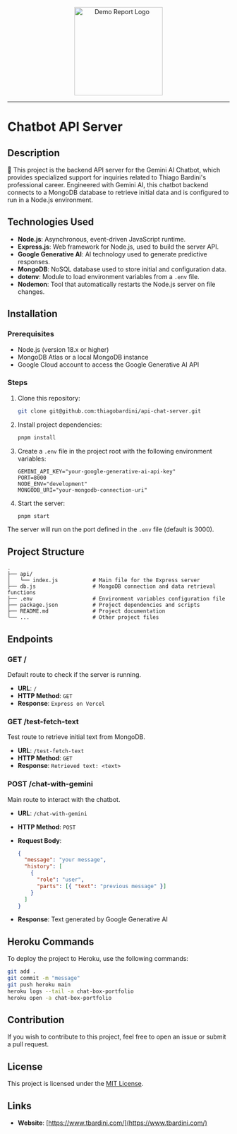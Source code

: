 <p align="center">
<img src="https://www.tbardini.com/assets/TBardini-dot-dark-MIMyJ2zW.png" width="200" alt="Demo Report Logo">
</p>

---

# Chatbot API Server

## Description

🤖 This project is the backend API server for the Gemini AI Chatbot, which provides specialized support for inquiries related to Thiago Bardini's professional career. Engineered with Gemini AI, this chatbot backend connects to a MongoDB database to retrieve initial data and is configured to run in a Node.js environment.

## Technologies Used


- **Node.js**: Asynchronous, event-driven JavaScript runtime.
- **Express.js**: Web framework for Node.js, used to build the server API.
- **Google Generative AI**: AI technology used to generate predictive responses.
- **MongoDB**: NoSQL database used to store initial and configuration data.
- **dotenv**: Module to load environment variables from a `.env` file.
- **Nodemon**: Tool that automatically restarts the Node.js server on file changes.

## Installation

### Prerequisites

- Node.js (version 18.x or higher)
- MongoDB Atlas or a local MongoDB instance
- Google Cloud account to access the Google Generative AI API

### Steps

1. Clone this repository:

    ```bash
    git clone git@github.com:thiagobardini/api-chat-server.git
    ```

2. Install project dependencies:

    ```bash
    pnpm install
    ```

3. Create a `.env` file in the project root with the following environment variables:

    ```plaintext
    GEMINI_API_KEY="your-google-generative-ai-api-key"
    PORT=8000
    NODE_ENV="development"
    MONGODB_URI="your-mongodb-connection-uri"
    ```

4. Start the server:

    ```bash
    pnpm start
    ```

The server will run on the port defined in the `.env` file (default is 3000).

## Project Structure

```plaintext
.
├── api/
│   └── index.js           # Main file for the Express server
├── db.js                  # MongoDB connection and data retrieval functions
├── .env                   # Environment variables configuration file
├── package.json           # Project dependencies and scripts
├── README.md              # Project documentation
└── ...                    # Other project files

```

## Endpoints

### GET /

Default route to check if the server is running.

- **URL**: `/`
- **HTTP Method**: `GET`
- **Response**: `Express on Vercel`

### GET /test-fetch-text

Test route to retrieve initial text from MongoDB.

- **URL**: `/test-fetch-text`
- **HTTP Method**: `GET`
- **Response**: `Retrieved text: <text>`

### POST /chat-with-gemini

Main route to interact with the chatbot.

- **URL**: `/chat-with-gemini`
- **HTTP Method**: `POST`
- **Request Body**:

    ```json
    {
      "message": "your message",
      "history": [
        {
          "role": "user",
          "parts": [{ "text": "previous message" }]
        }
      ]
    }
    ```

- **Response**: Text generated by Google Generative AI

## Heroku Commands

To deploy the project to Heroku, use the following commands:

```bash
git add .
git commit -m "message"
git push heroku main
heroku logs --tail -a chat-box-portfolio
heroku open -a chat-box-portfolio
```

## Contribution

If you wish to contribute to this project, feel free to open an issue or submit a pull request.

## License

This project is licensed under the [MIT License](LICENSE).



## Links

- **Website**: [https://www.tbardini.com/](https://www.tbardini.com/)

